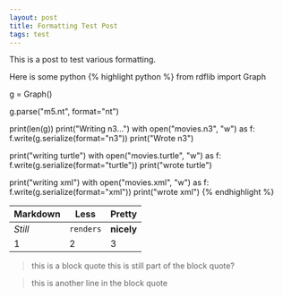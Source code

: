 ```yaml
---
layout: post
title: Formatting Test Post
tags: test
---
```


This is a post to test various formatting.

Here is some python
{% highlight python %}
from rdflib import Graph

g = Graph()

g.parse("m5.nt", format="nt")

print(len(g))
print("Writing n3...")
with open("movies.n3", "w") as f:
	f.write(g.serialize(format="n3"))
print("Wrote n3")

print("writing turtle")
with open("movies.turtle", "w") as f:
	f.write(g.serialize(format="turtle"))
print("wrote turtle")

print("writing xml")
with open("movies.xml", "w") as f:
	f.write(g.serialize(format="xml"))
print("wrote xml")
{% endhighlight %}

Markdown | Less | Pretty
--- | --- | ---
*Still* | `renders` | **nicely**
1 | 2 | 3

> this is a block quote
> this is still part of the block quote?

> this is another line in the block quote